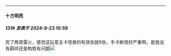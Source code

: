 ﻿
*****

####  十方明亮  
##### 131#       发表于 2024-9-23 10:59

完了两周雷火，感觉这玩意主卡怪兽的有效张就9张，手卡断怪好严重啊，是我没有羁绊还是构筑有问题<img src="https://static.saraba1st.com/image/smiley/face2017/001.png" referrerpolicy="no-referrer">

